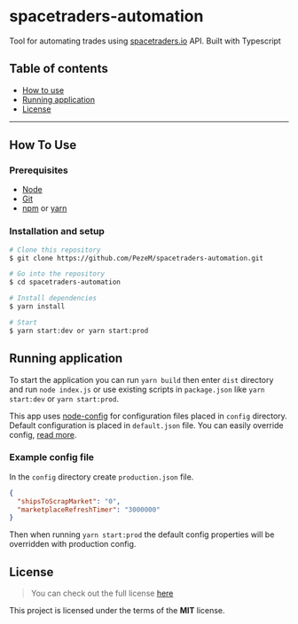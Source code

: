 # spacetraders-automation

Tool for automating trades using [spacetraders.io](https://spacetraders.io/) API. 
Built with Typescript

## Table of contents
* [How to use](#how-to-use)
* [Running application](#running-application)
* [License](#license)

---

## How To Use

### Prerequisites

- [Node](https://nodejs.org/en/)
- [Git](https://git-scm.com)
- [npm](https://www.npmjs.com/get-npm) or [yarn](https://classic.yarnpkg.com/en/docs/install)


### Installation and setup

```bash
# Clone this repository
$ git clone https://github.com/PezeM/spacetraders-automation.git

# Go into the repository
$ cd spacetraders-automation

# Install dependencies
$ yarn install

# Start
$ yarn start:dev or yarn start:prod
```

## Running application

To start the application you can run `yarn build` then enter `dist` directory and run `node index.js`
or use existing scripts in `package.json` like `yarn start:dev` or `yarn start:prod`. 

This app uses [node-config](https://github.com/lorenwest/node-config) for configuration files placed in `config` directory. 
Default configuration is placed in `default.json` file. 
You can easily override config, [read more](https://github.com/lorenwest/node-config/wiki/Configuration-Files). 

### Example config file

In the `config` directory create `production.json` file.

```json
{
  "shipsToScrapMarket": "0",
  "marketplaceRefreshTimer": "3000000"
}
```

Then when running `yarn start:prod` the default config properties will be overridden with production config.

## License

>You can check out the full license [here](https://github.com/PezeM/spacetraders-automation/blob/main/LICENSE)

This project is licensed under the terms of the **MIT** license.